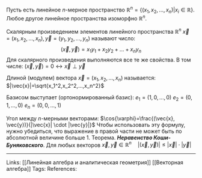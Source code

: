 Пусть есть линейное $n$-мерное пространство $\mathbb{R}^n=\{(x_1, x_2, ..., x_n)|x_i \in \mathbb{R}\}$. Любое другое линейное пространства изоморфно $\mathbb{R}^n$. 

Скалярным произведением элементов линейного пространства $\mathbb{R}^n$ $\vec{x}=(x_1,x_2,...,x_n), \vec{y}=(y_1,y_2,...,y_n)$  называют число:
$$(\vec{x}, \vec{y})=x_1 y_1+x_2 y_2+...+x_n y_n$$
Для скалярного произведения выполняются все те же свойства. В том числе:
$(\vec{x}, \vec{y})=0 \leftrightarrow \vec{x} \perp \vec{y}$ 

Длиной (модулем) вектора $\vec{x}=(x_1,x_2,...,x_n)$ называется: $|\vec{x}|=\sqrt{x_1^2,x_2^2,...,x_n^2}$

Базисом выступает (ортонормированный базис):
$e_1=(1,0,...,0)$
$e_2=(0,1,...,0)$
$e_n=(0,0,...,1)$

Угол между $n$-мерными векторами: $\cos{\varphi}=\frac{(\vec{x}, \vec{y})}{|\vec{x}| \cdot |\vec{y}|}$
Чтобы использовать эту формулу, нужно убедиться, что выражение в правой части не может быть по абсолютной величине больше 1. 
Теорема. ***Неравенство Коши-Буняковского***. Для любых векторов $\vec{x}, \vec{y} \in \mathbb{R}^n \quad |(\vec{x}, \vec{y})| \le |\vec{x}| \cdot |\vec{y}|$ 

___
Links: [[Линейная алгебра и аналитическая геометрия]] [[Векторная алгебра]]
Tags:
References: